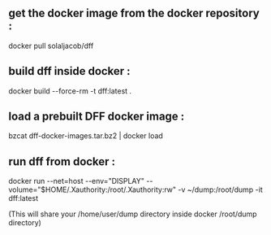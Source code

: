 
get the docker image from the docker repository :
-------------------------------------------------

docker pull solaljacob/dff

build dff inside docker :
-------------------------

docker build --force-rm -t dff:latest .

load a prebuilt DFF docker image :
----------------------------------

bzcat dff-docker-images.tar.bz2 | docker load

run dff from docker  :
----------------------

docker run --net=host --env="DISPLAY" --volume="$HOME/.Xauthority:/root/.Xauthority:rw" -v ~/dump:/root/dump -it dff:latest

(This will share your /home/user/dump directory inside docker /root/dump directory)
